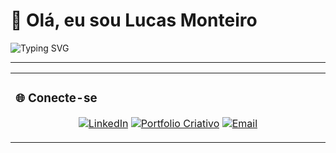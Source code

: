 # 👋 Olá, eu sou Lucas Monteiro

![Typing SVG](https://readme-typing-svg.demolab.com?font=Fira+Code&size=24&duration=8000&color=00ff00&center=true&vCenter=true&width=900&height=50&lines=Python+|+Blender+|+Premiere+|+After+Effects+|+Photoshop)

---

<table>
<tr>
<td width="60%">


### 🌐 Conecte-se
<p align="center">
  <a href="URL_DO_SEU_LINKEDIN"><img src="https://img.shields.io/badge/LinkedIn-0077B5?style=for-the-badge&logo=linkedin&logoColor=white" alt="LinkedIn"></a>
  <a href="URL_DO_SEU_PORTFOLIO"><img src="https://img.shields.io/badge/Portfolio-FF7139?style=for-the-badge&logo=adobe-creative-cloud&logoColor=white" alt="Portfolio Criativo"></a>
  <a href="mailto:SEU_EMAIL@exemplo.com"><img src="https://img.shields.io/badge/Email-D14836?style=for-the-badge&logo=gmail&logoColor=white" alt="Email"></a>
</p>
